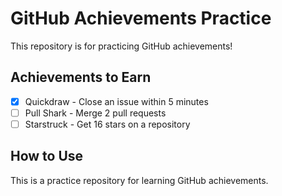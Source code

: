 # GitHub Achievements Practice

This repository is for practicing GitHub achievements!

## Achievements to Earn

- [x] Quickdraw - Close an issue within 5 minutes
- [ ] Pull Shark - Merge 2 pull requests
- [ ] Starstruck - Get 16 stars on a repository

## How to Use

This is a practice repository for learning GitHub achievements.